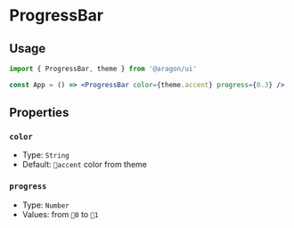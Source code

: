 # ProgressBar

## Usage

```jsx
import { ProgressBar, theme } from '@aragon/ui'

const App = () => <ProgressBar color={theme.accent} progress={0.3} />
```

## Properties

### `color`

- Type: `String`
- Default: `accent` color from theme

### `progress`

- Type: `Number`
- Values: from `0` to `1`
